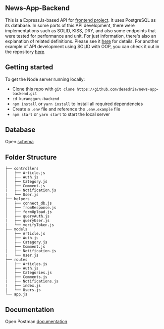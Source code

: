 ## News-App-Backend
This is a ExpressJs-based API for [frontend project](https://github.com/deaedria/news-app-frontend.git). It uses PostgreSQL as its database. In some parts of this API development, there were implementations such as SOLID, KISS, DRY, and also some endpoints that were tested for performance and unit. For just information, there's also an explanation of related definitions. Please see it [here](https://difficult-jay-2a1.notion.site/Documentation-188d1520b1c64070bbe21e52b2be1a3c) for details. For another example of API development using SOLID with OOP, you can check it out in the repository [here](https://github.com/deaedria/shop-backend.git).

## Getting started

To get the Node server running locally:

* Clone this repo with `git clone https://github.com/deaedria/news-app-backend.git`
* `cd kurangguru-backend`
* `npm install` or `yarn install` to install all required dependencies
* Create a `.env` file and reference the `.env.example` file
* `npm start` or `yarn start` to start the local server

## Database

Open [schema](https://drawsql.app/dea/diagrams/Kurangguru)

## Folder Structure

    ├── controllers                    
    │   ├── Article.js              
    │   ├── Auth.js              
    │   ├── Category.js             
    │   ├── Comment.js
    |   ├── Notification.js
    |   └── User.js
    ├── helpers
    │   ├── connect_db.js
    │   ├── fromResponse.js              
    │   ├── formUpload.js             
    │   ├── queryAuth.js
    |   ├── queryUser.js
    |   └── verifyToken.js
    ├── models
    │   ├── Article.js              
    │   ├── Auth.js              
    │   ├── Category.js             
    │   ├── Comment.js
    |   ├── Notification.js
    |   └── User.js
    ├── routes
    │   ├── Articles.js              
    │   ├── Auth.js              
    │   ├── Categories.js             
    │   ├── Comments.js
    |   ├── Notifications.js
    |   ├── index.js
    |   └── Users.js
    └── app.js
    
## Documentation

Open Postman [documentation](https://documenter.getpostman.com/view/14707903/TzeTJp9b) 
